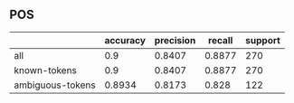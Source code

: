 
## POS

|                  | accuracy | precision | recall | support |
|------------------|----------|-----------|--------|---------|
| all              | 0.9      | 0.8407    | 0.8877 | 270     |
| known-tokens     | 0.9      | 0.8407    | 0.8877 | 270     |
| ambiguous-tokens | 0.8934   | 0.8173    | 0.828  | 122     |

